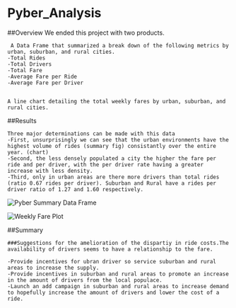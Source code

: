 # Pyber_Analysis

##Overview
We ended this project with two products.
	
	 A Data Frame that summarized a break down of the following metrics by urban, suburban, and rural cities.
	-Total Rides
	-Total Drivers
	-Total Fare
	-Average Fare per Ride
	-Average Fare per Driver

	
	A line chart detailing the total weekly fares by urban, suburban, and rural cities.
	

##Results

	Three major determinations can be made with this data
	-First, unsurprisingly we can see that the urban environments have the highest volume of rides (summary fig) consistantly over the entire year. (chart)
	-Second, the less densely populated a city the higher the fare per ride and per driver, with the per driver rate having a greater increase with less density.
	-Third, only in urban areas are there more drivers than total rides (ratio 0.67 rides per driver). Suburban and Rural have a rides per driver ratio of 1.27 and 1.60 respectively.

![Pyber Summary Data Frame](https://user-images.githubusercontent.com/90660790/138583653-8e210dbd-4787-49fa-b4ba-9a5e4d504864.png)

![Weekly Fare Plot](https://user-images.githubusercontent.com/90660790/138583640-67ab8124-1953-42d1-9433-4286d63e58b7.png)


##Summary

	###Suggestions for the amelioration of the dispartiy in ride costs.The availability of drivers seems to have a relationship to the fare.

	-Provide incentives for ubran driver so service suburban and rural areas to increase the supply.
	-Provide incentives in suburban and rural areas to promote an increase in the amount of drivers from the local populace.
	-Launch an add campaign in suburban and rural areas to increase demand to hopefully increase the amount of drivers and lower the cost of a ride.
